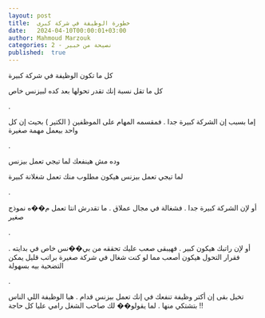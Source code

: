```yaml
---
layout: post
title:  خطورة الوظيفة في شركة كبرى
date:   2024-04-10T00:00:01+03:00
author: Mahmoud Marzouk
categories: 2 - نصيحة من خبير
published:  true
---
```

كل ما تكون الوظيفة في شركة كبيرة

كل ما تقل نسبة إنك تقدر تحولها بعد كده لبيزنس خاص

.

إما بسبب إن الشركة كبيرة جدا . فمقسمه المهام على الموظفين ( الكتير )
بحيث إن كل واحد بيعمل مهمة صغيرة

.

وده مش هينفعك لما تيجي تعمل بيزنس

لما تيجي تعمل بيزنس هيكون مطلوب منك تعمل شغلانة كبيرة

.

أو لإن الشركة كبيرة جدا . فشغالة في مجال عملاق . ما تقدرش انتا تعمل م��ه
نموذج صغير

.

أو لإن راتبك هيكون كبير . فهيبقى صعب عليك تحققه من بي��نس خاص في بدايته
. فقرار التحول هيكون أصعب مما لو كنت شغال في شركة صغيرة براتب قليل يمكن
التضحية بيه بسهولة

.

تخيل بقى إن أكتر وظيفة تنفعك في إنك تعمل بيزنس قدام . هيا الوظيفة اللي
الناس بتشتكي منها . لما يقولو�� لك صاحب الشغل رامي عليا كل
حاجة !!
